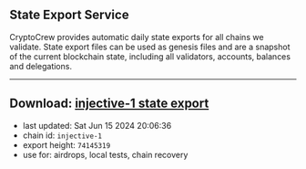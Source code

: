 ## State Export Service
CryptoCrew provides automatic daily state exports for all chains we validate. State export files can be used as genesis files and are a snapshot of the current blockchain state, including all validators, accounts, balances and delegations.

---
**Download: [injective-1 state export](https://dl-eu2.ccvalidators.com/SERVICE/injective/injective-1_export_74145319.json)**
---

- last updated: Sat Jun 15 2024 20:06:36
- chain id: `injective-1`
- export height: `74145319`
- use for: airdrops, local tests, chain recovery
